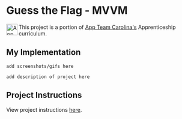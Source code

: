 # Guess the Flag - MVVM

<img src="https://s3.us-west-2.amazonaws.com/secure.notion-static.com/6d19d003-4f79-4560-8dbb-0af08fb5e1ae/spring22-logo-transparent.png?X-Amz-Algorithm=AWS4-HMAC-SHA256&X-Amz-Content-Sha256=UNSIGNED-PAYLOAD&X-Amz-Credential=AKIAT73L2G45EIPT3X45%2F20220126%2Fus-west-2%2Fs3%2Faws4_request&X-Amz-Date=20220126T042721Z&X-Amz-Expires=86400&X-Amz-Signature=00d3fbe7e56c316b5972300083db89fd520cfe0b629c874d4e023e5634bbd077&X-Amz-SignedHeaders=host&response-content-disposition=filename%20%3D%22spring22-logo-transparent.png%22&x-id=GetObject" width="30px" align="left" alt="App Team Carolina Logo">

This project is a portion of <a href="https://appteamcarolina.com">App Team Carolina's</a> Apprenticeship curriculum.

## My Implementation
```
add screenshots/gifs here
```
```
add description of project here
```

## Project Instructions
View project instructions [here](./instructions.md).
